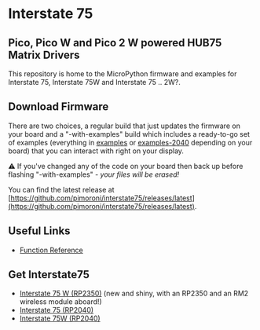 # Interstate 75
## Pico, Pico W and Pico 2 W powered HUB75 Matrix Drivers

This repository is home to the MicroPython firmware and examples for
Interstate 75, Interstate 75W and Interstate 75 .. 2W?.

## Download Firmware

There are two choices, a regular build that just updates the firmware on
your board and a "-with-examples" build which includes a ready-to-go set
of examples (everything in [examples](examples) or [examples-2040](examples-2040)
depending on your board) that you can interact with right on your display.

:warning: If you've changed any of the code on your board then back up before
flashing "-with-examples" - *your files will be erased!*

You can find the latest release at [https://github.com/pimoroni/interstate75/releases/latest](https://github.com/pimoroni/interstate75/releases/latest).

## Useful Links

* [Function Reference](docs/README.md)

## Get Interstate75

* [Interstate 75 W (RP2350)](https://shop.pimoroni.com/products/interstate-75-w?variant=54977948713339) (new and shiny, with an RP2350 and an RM2 wireless module aboard!)
* [Interstate 75 (RP2040)](https://shop.pimoroni.com/products/interstate-75?variant=39443584417875)
* [Interstate 75W (RP2040)](https://shop.pimoroni.com/products/interstate-75-w?variant=40453881299027)